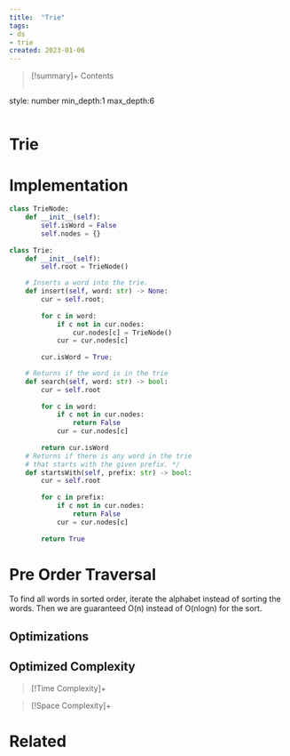 ```yaml
---
title:  "Trie"
tags:
- ds
- trie
created: 2023-01-06
---
```


>[!summary]+ Contents
>```toc
style: number
min_depth:1
max_depth:6 
>```


# Trie

# Implementation

```python
class TrieNode:
    def __init__(self):
        self.isWord = False
        self.nodes = {}
            
class Trie:
    def __init__(self):
        self.root = TrieNode()

    # Inserts a word into the trie.
    def insert(self, word: str) -> None:
        cur = self.root;
        
        for c in word:
            if c not in cur.nodes:
                cur.nodes[c] = TrieNode()
            cur = cur.nodes[c]
            
        cur.isWord = True;

    # Returns if the word is in the trie
    def search(self, word: str) -> bool:
        cur = self.root
        
        for c in word:
            if c not in cur.nodes:
                return False
            cur = cur.nodes[c]
            
        return cur.isWord
    # Returns if there is any word in the trie 
    # that starts with the given prefix. */
    def startsWith(self, prefix: str) -> bool:
        cur = self.root
        
        for c in prefix:
            if c not in cur.nodes:
                return False
            cur = cur.nodes[c]
            
        return True
```

# Pre Order Traversal
To find all words in sorted order, iterate the alphabet instead of sorting the words.
Then we are guaranteed O(n) instead of O(nlogn) for the sort.


## Optimizations

## Optimized Complexity

>[!Time Complexity]+

>[!Space Complexity]+



# Related
